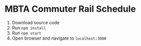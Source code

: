 # MBTA Commuter Rail Schedule

1. Download source code
2. Run `npm install`
3. Run `npm start`
4. Open browser and navigate to `localhost:3000`
